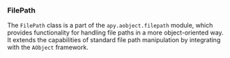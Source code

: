 


### FilePath
The `FilePath` class is a part of the `apy.aobject.filepath` module, which provides functionality for handling file paths in a more object-oriented way. It extends the capabilities of standard file path manipulation by integrating with the `AObject` framework.


